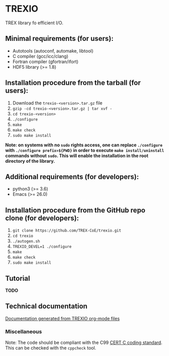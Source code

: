 # TREXIO

TREX library fo efficient I/O.


## Minimal requirements (for users):

- Autotools             (autoconf, automake, libtool)
- C compiler            (gcc/icc/clang)
- Fortran compiler      (gfortran/ifort)
- HDF5 library          (>= 1.8)


## Installation procedure from the tarball (for users):

1. Download the `trexio-<version>.tar.gz` file
2. `gzip -cd trexio-<version>.tar.gz | tar xvf -`
3. `cd trexio-<version>`
4. `./configure`
5. `make`
6. `make check`
7. `sudo make install`


**Note: on systems with no `sudo` rights access, one can replace `./configure` with `./configure prefix=${PWD}` in order to execute `make install/uninstall` commands without `sudo`. This will enable the installation in the root directory of the library.**


## Additional requirements (for developers):

- python3       (>= 3.6)
- Emacs         (>= 26.0)


## Installation procedure from the GitHub repo clone (for developers):

1. `git clone https://github.com/TREX-CoE/trexio.git`
2. `cd trexio`
3. `./autogen.sh`
4. `TREXIO_DEVEL=1 ./configure`
5. `make`
6. `make check`
7. `sudo make install`


## Tutorial

**TODO**


## Technical documentation

[Documentation generated from TREXIO org-mode files](https://trex-coe.github.io/trexio/)


### Miscellaneous

Note: The code should be compliant with the C99 [CERT C coding
standard](https://resources.sei.cmu.edu/downloads/secure-coding/assets/sei-cert-c-coding-standard-2016-v01.pdf). This can be checked with the `cppcheck` tool.


